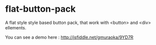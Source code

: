 flat-button-pack
================

A flat style style based button pack, that work with &lt;button> and &lt;div> ellements.

You can see a demo here : http://jsfiddle.net/gmuraoka/9YD7R
